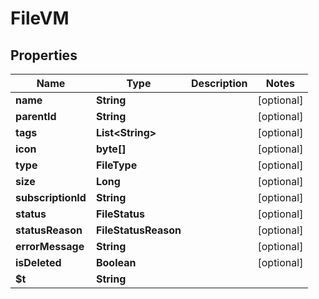 

# FileVM


## Properties

| Name | Type | Description | Notes |
|------------ | ------------- | ------------- | -------------|
|**name** | **String** |  |  [optional] |
|**parentId** | **String** |  |  [optional] |
|**tags** | **List&lt;String&gt;** |  |  [optional] |
|**icon** | **byte[]** |  |  [optional] |
|**type** | **FileType** |  |  [optional] |
|**size** | **Long** |  |  [optional] |
|**subscriptionId** | **String** |  |  [optional] |
|**status** | **FileStatus** |  |  [optional] |
|**statusReason** | **FileStatusReason** |  |  [optional] |
|**errorMessage** | **String** |  |  [optional] |
|**isDeleted** | **Boolean** |  |  [optional] |
|**$t** | **String** |  |  |



